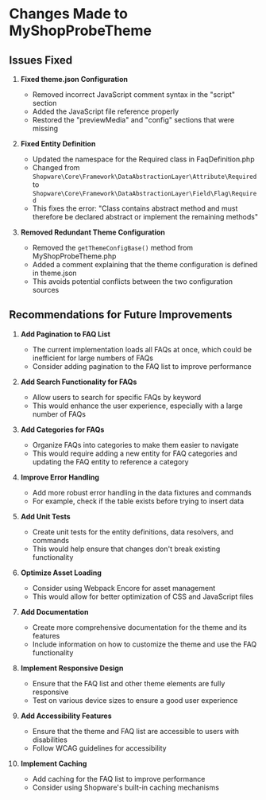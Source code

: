 # Changes Made to MyShopProbeTheme

## Issues Fixed

1. **Fixed theme.json Configuration**
   - Removed incorrect JavaScript comment syntax in the "script" section
   - Added the JavaScript file reference properly
   - Restored the "previewMedia" and "config" sections that were missing

2. **Fixed Entity Definition**
   - Updated the namespace for the Required class in FaqDefinition.php
   - Changed from `Shopware\Core\Framework\DataAbstractionLayer\Attribute\Required` to `Shopware\Core\Framework\DataAbstractionLayer\Field\Flag\Required`
   - This fixes the error: "Class contains abstract method and must therefore be declared abstract or implement the remaining methods"

3. **Removed Redundant Theme Configuration**
   - Removed the `getThemeConfigBase()` method from MyShopProbeTheme.php
   - Added a comment explaining that the theme configuration is defined in theme.json
   - This avoids potential conflicts between the two configuration sources

## Recommendations for Future Improvements

1. **Add Pagination to FAQ List**
   - The current implementation loads all FAQs at once, which could be inefficient for large numbers of FAQs
   - Consider adding pagination to the FAQ list to improve performance

2. **Add Search Functionality for FAQs**
   - Allow users to search for specific FAQs by keyword
   - This would enhance the user experience, especially with a large number of FAQs

3. **Add Categories for FAQs**
   - Organize FAQs into categories to make them easier to navigate
   - This would require adding a new entity for FAQ categories and updating the FAQ entity to reference a category

4. **Improve Error Handling**
   - Add more robust error handling in the data fixtures and commands
   - For example, check if the table exists before trying to insert data

5. **Add Unit Tests**
   - Create unit tests for the entity definitions, data resolvers, and commands
   - This would help ensure that changes don't break existing functionality

6. **Optimize Asset Loading**
   - Consider using Webpack Encore for asset management
   - This would allow for better optimization of CSS and JavaScript files

7. **Add Documentation**
   - Create more comprehensive documentation for the theme and its features
   - Include information on how to customize the theme and use the FAQ functionality

8. **Implement Responsive Design**
   - Ensure that the FAQ list and other theme elements are fully responsive
   - Test on various device sizes to ensure a good user experience

9. **Add Accessibility Features**
   - Ensure that the theme and FAQ list are accessible to users with disabilities
   - Follow WCAG guidelines for accessibility

10. **Implement Caching**
    - Add caching for the FAQ list to improve performance
    - Consider using Shopware's built-in caching mechanisms